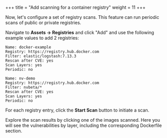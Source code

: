 +++
title = "Add scanning for a container registry"
weight = 11
+++

Now, let's configure a set of registry scans. This feature can run periodic scans of public or private registries.

Navigate to **Assets -> Registries** and click "Add" and use the following example values to add 2 registries:

```text
Name: docker-example
Registry: https://registry.hub.docker.com
Filter: elastic/logstash:7.13.3
Rescan after CVE: yes
Scan Layers: yes
Periodic: no

Name: nv-demo
Registry: https://registry.hub.docker.com
Filter: nvbeta/*
Rescan after CVE: yes
Scan Layers: yes
Periodic: no
```

For each registry entry, click the **Start Scan** button to initiate a scan.

Explore the scan results by clicking one of the images scanned. Here you will see the vulnerabilities by layer, including the corresponding Dockerfile section.
